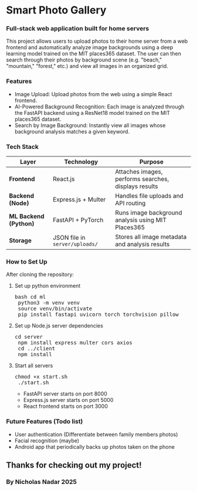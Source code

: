 # Smart Photo Gallery
### Full-stack web application built for home servers

This project allows users to upload photos to their home server from a web frontend and automatically analyze image backgrounds using a deep learning model trained on the MIT places365 dataset. The user can then search through their photos by background scene (e.g. "beach," "mountain," "forest," etc.) and view all images in an organized grid.

### Features

- Image Upload: Upload photos from the web using a simple React frontend.
- AI-Powered Background Recognition: Each image is analyzed through the FastAPI backend using a ResNet18 model trained on the MIT places365 dataset.
- Search by Image Background: Instantly view all images whose background analysis matches a given keyword.

### Tech Stack

| Layer | Technology | Purpose |
|-------|-------------|----------|
| **Frontend** | React.js | Attaches images, performs searches, displays results |
| **Backend (Node)** | Express.js + Multer | Handles file uploads and API routing |
| **ML Backend (Python)** | FastAPI + PyTorch | Runs image background analysis using MIT Places365 |
| **Storage** | JSON file in `server/uploads/` | Stores all image metadata and analysis results |

### How to Set Up 

After cloning the repository:

1. Set up python environment
    <pre>bash cd ml
    python3 -m venv venv
    source venv/bin/activate
    pip install fastapi uvicorn torch torchvision pillow</pre>

2. Set up Node.js server dependencies
    <pre>cd server
    npm install express multer cors axios
    cd ../client
    npm install</pre>

3. Start all servers
    <pre>chmod +x start.sh
    ./start.sh</pre>

    - FastAPI server starts on port 8000
    - Express.js server starts on port 5000
    - React frontend starts on port 3000

### Future Features (Todo list)
- User authentication (Differentiate between family members photos)
- Facial recognition (maybe)
- Android app that periodically backs up photos taken on the phone

## Thanks for checking out my project!

### By Nicholas Nadar 2025

